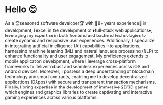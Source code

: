<h1>Hello 😊</h1>
<p>
  As a 🏆seasoned software developer🏆 with 🥇8+ years experience🥇 in development, I excel in the development of ♦full-stack web applications♦, leveraging my expertise in both frontend and backend technologies to create dynamic and responsive user experiences. Additionally, I specialize in integrating artificial intelligence (AI) capabilities into applications, harnessing machine learning (ML) and natural language processing (NLP) to enhance functionality and user engagement. My proficiency extends to mobile application development, where I leverage cross-platform frameworks to deliver robust and seamless experiences across iOS and Android devices. Moreover, I possess a deep understanding of blockchain technology and smart contracts, enabling me to develop decentralized applications (DApps) with secure and transparent transaction mechanisms. Finally, I bring expertise in the development of immersive 2D/3D games which engines and graphics libraries to create captivating and interactive gaming experiences across various platforms.
</p>
